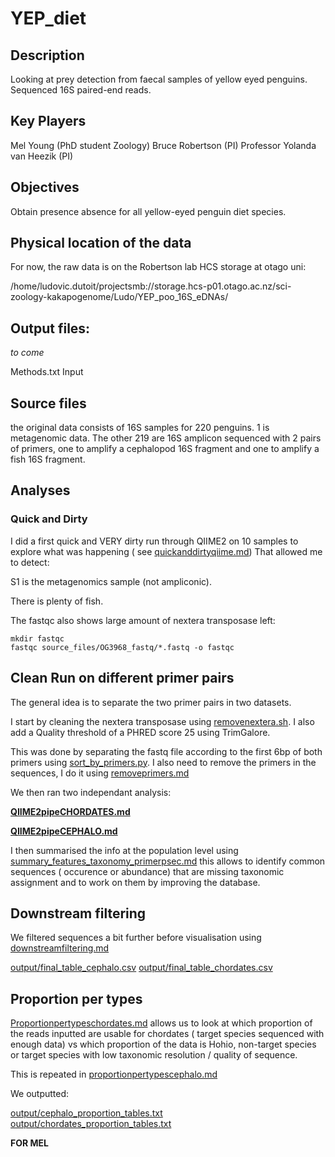 # YEP_diet

## Description
Looking at prey detection from faecal samples of yellow eyed penguins. Sequenced 16S paired-end reads.

## Key Players
Mel Young (PhD student Zoology)
Bruce Robertson (PI)
Professor Yolanda van Heezik (PI)

## Objectives
Obtain presence absence for all yellow-eyed penguin diet species.

## Physical location of the data
For now, the raw data is on the Robertson lab HCS storage  at otago uni:

/home/ludovic.dutoit/projectsmb://storage.hcs-p01.otago.ac.nz/sci-zoology-kakapogenome/Ludo/YEP_poo_16S_eDNAs/

## Output files:

*to come*

Methods.txt
Input

## Source files
the original data consists of 16S samples for 220 penguins. 1 is metagenomic data. The other 219 are 16S amplicon sequenced with 2 pairs of primers, one to amplify a cephalopod 16S fragment and one to amplify a fish 16S fragment.

## Analyses

### Quick and Dirty

I did a first quick and VERY dirty run through QIIME2 on 10 samples to explore what was happening ( see [quickanddirtyqiime.md](quickanddirtyqiime.md))
That allowed me to detect:

S1 is the metagenomics sample (not ampliconic).

There is plenty of fish.

The fastqc also shows large amount of nextera transposase left:

```
mkdir fastqc
fastqc source_files/OG3968_fastq/*.fastq -o fastqc
```

## Clean Run on different primer pairs

The general idea is to separate the two primer pairs in two datasets.

I start by cleaning the nextera transposase using [removenextera.sh](removenextera.sh). I also add a Quality threshold of a PHRED score 25 using TrimGalore.


This was done by separating the fastq file according to the first 6bp of both primers using [sort_by_primers.py](sort_by_primers.py). I also need to remove the primers in the sequences, I do it using [removeprimers.md](removeprimers.md)

We then ran two independant analysis:

**[QIIME2pipeCHORDATES.md](QIIME2pipeCHORDATES.md)**

**[QIIME2pipeCEPHALO.md](QIIME2pipeCEPHALO.md)**

I then summarised the info at the population level using [summary_features_taxonomy_primerpsec.md](summary_features_taxonomy_primerpsec.md) this allows to identify common sequences ( occurence or abundance) that are missing taxonomic assignment and to work on them by improving the database.



## Downstream filtering

We filtered sequences a bit further before visualisation using [downstreamfiltering.md](downstreamfiltering.md)

[output/final_table_cephalo.csv](output/final_table_cephalo.csv)
[output/final_table_chordates.csv](output/final_table_chordates.csv)

## Proportion per types

[Proportionpertypeschordates.md](Proportionpertypeschordates.md) allows us to look at which proportion of the reads inputted are usable for chordates ( target species sequenced with enough data) vs which proportion of the data is Hohio, non-target species or target species with low taxonomic resolution / quality of sequence.

This is repeated in [proportionpertypescephalo.md](proportionpertypescephalo.md)

We outputted:

[output/cephalo_proportion_tables.txt](output/cephalo_proportion_tables.txt)
[output/chordates_proportion_tables.txt]([output/chordates_proportion_tables.txt])

**FOR MEL**